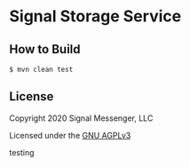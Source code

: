 Signal Storage Service
======================

How to Build
------------

```shell script
$ mvn clean test
```

License
-------

Copyright 2020 Signal Messenger, LLC

Licensed under the [GNU AGPLv3](https://www.gnu.org/licenses/agpl-3.0.txt)

testing
